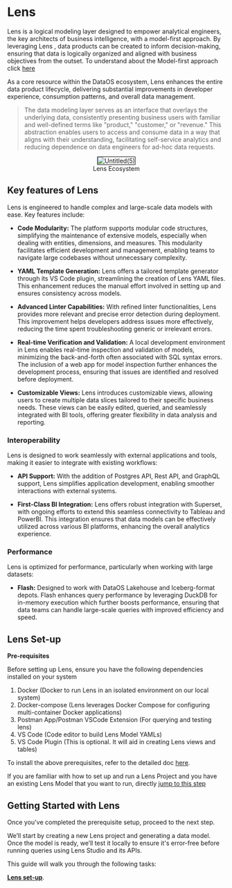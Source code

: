 # Lens

Lens  is a logical modeling layer designed to empower analytical engineers, the key architects of business intelligence, with a model-first approach. By leveraging Lens , data products can be created to inform decision-making, ensuring that data is logically organized and aligned with business objectives from the outset. To understand about the Model-first approach click [here](/resources/lens/core_concepts/)

As a core resource within the DataOS ecosystem, Lens  enhances the entire data product lifecycle, delivering substantial improvements in developer experience, consumption patterns, and overall data management.

> The data modeling layer serves as an interface that overlays the underlying data, consistently presenting business users with familiar and well-defined terms like "product," "customer," or "revenue." This abstraction enables users to access and consume data in a way that aligns with their understanding, facilitating self-service analytics and reducing dependence on data engineers for ad-hoc data requests. 

<div style="text-align: center;">
    <img src="/resources/lens/lens_diagram.png" alt="Untitled(5)" style="max-width: 100%; height: auto; border: 1px solid #000;">
   <figcaption>Lens Ecosystem<figcaption>
</div>

                                                    
## Key features of Lens 

Lens  is engineered to handle complex and large-scale data models with ease. Key features include:

- **Code Modularity:** The platform supports modular code structures, simplifying the maintenance of extensive models, especially when dealing with entities, dimensions, and measures. This modularity facilitates efficient development and management, enabling teams to navigate large codebases without unnecessary complexity.

- **YAML Template Generation:** Lens  offers a tailored template generator through its VS Code plugin, streamlining the creation of Lens YAML files. This enhancement reduces the manual effort involved in setting up and ensures consistency across models.

- **Advanced Linter Capabilities:** With refined linter functionalities, Lens  provides more relevant and precise error detection during deployment. This improvement helps developers address issues more effectively, reducing the time spent troubleshooting generic or irrelevant errors.

- **Real-time Verification and Validation:** A local development environment in Lens  enables real-time inspection and validation of models, minimizing the back-and-forth often associated with SQL syntax errors. The inclusion of a web app for model inspection further enhances the development process, ensuring that issues are identified and resolved before deployment.

- **Customizable Views:** Lens  introduces customizable views, allowing users to create multiple data slices tailored to their specific business needs. These views can be easily edited, queried, and seamlessly integrated with BI tools, offering greater flexibility in data analysis and reporting.

### **Interoperability**

Lens  is designed to work seamlessly with external applications and tools, making it easier to integrate with existing workflows:

- **API Support:** With the addition of Postgres API, Rest API, and GraphQL support, Lens  simplifies application development, enabling smoother interactions with external systems.

- **First-Class BI Integration:** Lens  offers robust integration with Superset, with ongoing efforts to extend this seamless connectivity to Tableau and PowerBI. This integration ensures that data models can be effectively utilized across various BI platforms, enhancing the overall analytics experience.

### **Performance**

Lens  is optimized for performance, particularly when working with large datasets:

- **Flash:**  Designed to work with DataOS Lakehouse and Iceberg-format depots. Flash enhances query performance by leveraging DuckDB for in-memory execution which further boosts performance, ensuring that data teams can handle large-scale queries with improved efficiency and speed.

## Lens Set-up

**Pre-requisites**

Before setting up Lens, ensure you have the following dependencies installed on your system

1. Docker  (Docker to run Lens in an isolated environment on our local system)
2. Docker-compose  (Lens leverages Docker Compose for configuring multi-container Docker applications)
3. Postman App/Postman VSCode Extension (For querying and testing lens)
4. VS Code (Code editor to build Lens Model YAMLs)
5. VS Code Plugin (This is optional. It will aid in creating Lens views and tables)

To install the above prerequisites, refer to the detailed doc [here](/resources/lens/installing_prerequisites/).


If you are familiar with how to set up and run a Lens Project and you have an existing Lens Model that you want to run, directly [jump to this step](/resources/lens/)


## Getting Started with Lens

Once you've completed the prerequisite setup, proceed to the next step.

We’ll start by creating a new Lens project and generating a data model. Once the model is ready, we’ll test it locally to ensure it's error-free before running queries using Lens Studio and its APIs.

This guide will walk you through the following tasks:

[**Lens set-up**](/resources/lens/local_setup/).






<!-- 
## How to consume Lens ?

After successfully running Lens locally without errors, you can now begin utilizing it by [querying or consuming Lens](/resources/lens/test). Consuming Lens locally through GraphQL REST APIs and SQL APIs allows you to test its functionality in your local environment, ensuring everything works as expected before moving to the deployment phase. This step is crucial for validating your setup and making sure Lens operates smoothly prior to full-scale deployment.

## Deploy

> Follow these straightforward [steps to deploy Lens ](https://www.notion.so/Deploying-Lens-98553d2e1a7d425080cee8247b49f457?pvs=21), making it accessible for others in your organization to use.
> 

## Consume Deployed Lens

> Consume a deployed lens using different tools and technologies.
> 

[Consuming a deployed Lens using Python](https://www.notion.so/Consuming-a-deployed-Lens-using-Python-eb076e56737f4f29bf7f82a641348b9a?pvs=21)

[Consuming a deployed Lens using a SQL client](https://www.notion.so/Consuming-a-deployed-Lens-using-a-SQL-client-c9c5114fa1c544c6830793df29c26006?pvs=21)

[Consuming a deployed Lens using Lens  Studio Explore](https://www.notion.so/Consuming-a-deployed-Lens-using-Lens-2-0-Studio-Explore-c93d4c4844bf4730b596408086600fcd?pvs=21)

[Consuming lens via GraphQL](https://www.notion.so/Consuming-lens-via-GraphQL-f9d939acb6de4541a8ea407a6e2ab549?pvs=21)

[Consuming Lens via Iris Board](https://www.notion.so/Consuming-Lens-via-Iris-Board-f41294582ed446759f533b6e67d8aa08?pvs=21)

[Sync with BI Tools](https://www.notion.so/Sync-with-BI-Tools-9894b393535c45219024159ac23dfc8f?pvs=21)

## Configuration

lens studio

https://liberal-donkey.dataos.app/lens2/studio/public:sales-intelligence/explore

iris board

- we make views in the lens folder to make irsi dashboard

https://liberal-donkey.dataos.app/lens2/studio/public:sales-intelligence/explore

[Installing Pre-requisites for Lens Local Dev](https://www.notion.so/Installing-Pre-requisites-for-Lens2-0-Local-Dev-b0e77b419f854081b6e59a06f20f4d0f?pvs=21)

[rough](https://www.notion.so/rough-85bd95185b2b40fea1764c2b8d3d2036?pvs=21)

[Lens Local Set up](https://www.notion.so/Lens-Local-Set-up-5e0c742506304ec286d42bae32428509?pvs=21)

[How to Consume Lens ](https://www.notion.so/How-to-Consume-Lens-2-0-5aead18ee43443cf95c14c622216b575?pvs=21)

[Deploying Lens](https://www.notion.so/Deploying-Lens-98553d2e1a7d425080cee8247b49f457?pvs=21) -->
